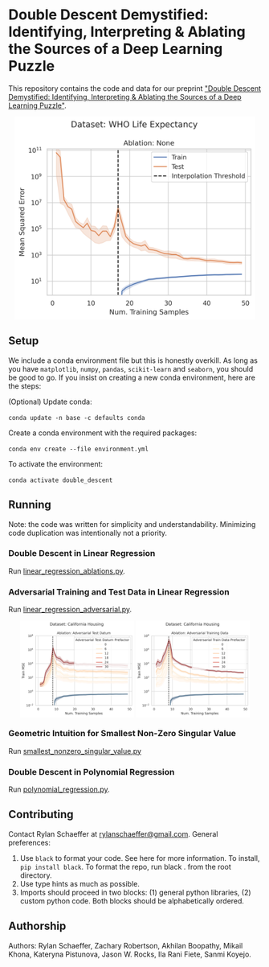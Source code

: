 # Double Descent Demystified: Identifying, Interpreting & Ablating the Sources of a Deep Learning Puzzle

This repository contains the code and data for our preprint
["Double Descent Demystified: Identifying, Interpreting \& Ablating the Sources of a Deep Learning Puzzle"](https://arxiv.org/abs/2303.14151).

<p align="middle">
  <img align="top" src="results/real_data_ablations/WHO%20Life%20Expectancy/unablated.png" width="95%" />
</p>


## Setup

We include a conda environment file but this is honestly overkill. As long as you have `matplotlib`,
`numpy`, `pandas`, `scikit-learn` and `seaborn`, you should be good to go. If you insist on creating
a new conda environment, here are the steps:

(Optional) Update conda:

`conda update -n base -c defaults conda`

Create a conda environment with the required packages:

`conda env create --file environment.yml`

To activate the environment:

`conda activate double_descent`

## Running

Note: the code was written for simplicity and understandability.
Minimizing code duplication was intentionally not a priority. 

### Double Descent in Linear Regression

Run [linear_regression_ablations.py](linear_regression_ablations.py).

### Adversarial Training and Test Data in Linear Regression

Run [linear_regression_adversarial.py](linear_regression_adversarial.py).

<p align="middle">
  <img align="top" src="results/real_data_adversarial/California%20Housing/adversarial_test_datum.png" width="45%" />
<img align="top" src="results/real_data_adversarial/California%20Housing/adversarial_train_data.png" width="45%" />
</p>

### Geometric Intuition for Smallest Non-Zero Singular Value

Run [smallest_nonzero_singular_value.py](smallest_nonzero_singular_value.py)

[](results/smallest_nonzero_singular_value/data_distribution_num_data=9.png)

### Double Descent in Polynomial Regression

Run [polynomial_regression.py](polynomial_regression.py).

## Contributing

Contact Rylan Schaeffer at rylanschaeffer@gmail.com. General preferences:

1. Use `black` to format your code. See here for more information. To install, `pip install black`. To format the repo, run black . from the root directory. 
2. Use type hints as much as possible. 
3. Imports should proceed in two blocks: (1) general python libraries, (2) custom python code. Both blocks should be alphabetically ordered.

## Authorship

Authors: Rylan Schaeffer, Zachary Robertson, Akhilan Boopathy, Mikail Khona, Kateryna Pistunova, Jason W. Rocks, Ila Rani Fiete, Sanmi Koyejo.